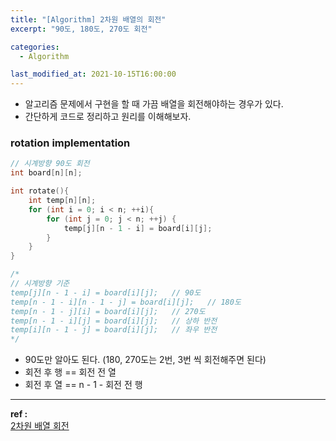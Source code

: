```yaml
---
title: "[Algorithm] 2차원 배열의 회전"
excerpt: "90도, 180도, 270도 회전"

categories:
  - Algorithm

last_modified_at: 2021-10-15T16:00:00
---
```


- 알고리즘 문제에서 구현을 할 때 가끔 배열을 회전해야하는 경우가 있다.
- 간단하게 코드로 정리하고 원리를 이해해보자.

### rotation implementation

```cpp
// 시계방향 90도 회전
int board[n][n];

int rotate(){
    int temp[n][n];
    for (int i = 0; i < n; ++i){
        for (int j = 0; j < n; ++j) {
            temp[j][n - 1 - i] = board[i][j];
        }
    }
}

/*
// 시계방향 기준
temp[j][n - 1 - i] = board[i][j];   // 90도
temp[n - 1 - i][n - 1 - j] = board[i][j];   // 180도
temp[n - 1 - j][i] = board[i][j];   // 270도
temp[n - 1 - i][j] = board[i][j];   // 상하 반전
temp[i][n - 1 - j] = board[i][j];   // 좌우 반전
*/
```

- 90도만 알아도 된다. (180, 270도는 2번, 3번 씩 회전해주면 된다)
- 회전 후 행 == 회전 전 열
- 회전 후 열 == n - 1 - 회전 전 행

---

**ref :**  
[2차원 배열 회전](https://shoark7.github.io/programming/algorithm/rotate-2d-array)
